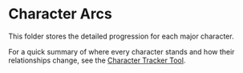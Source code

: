 # Character Arcs

This folder stores the detailed progression for each major character.

For a quick summary of where every character stands and how their relationships change, see the [Character Tracker Tool](../../tools/character-tracker.md).

